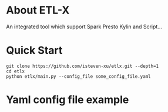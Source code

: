 # About ETL-X

An integrated tool which support Spark Presto Kylin and Script...

# Quick Start

```shell
git clone https://github.com/isteven-xu/etlx.git --depth=1
cd etlx
python etlx/main.py --config_file some_config_file.yaml
````

# Yaml config file example
